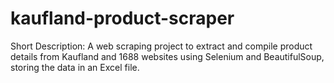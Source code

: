 # kaufland-product-scraper
Short Description: A web scraping project to extract and compile product details from Kaufland and 1688 websites using Selenium and BeautifulSoup, storing the data in an Excel file.
